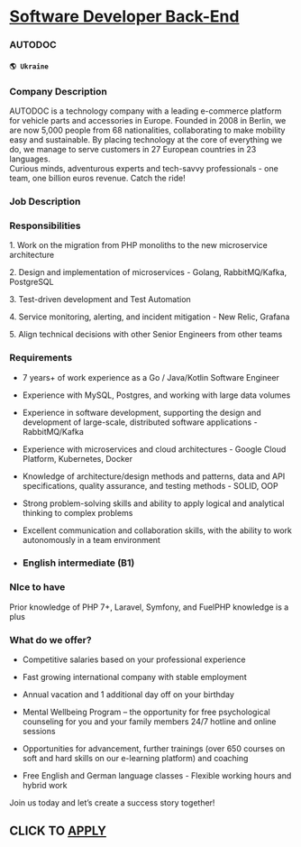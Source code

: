 # [Software Developer Back-End](https://www.remotewlb.com/apply/software-developer-back-end-37645)  
### AUTODOC  
#### `🌎 Ukraine`  

### Company Description

AUTODOC is a technology company with a leading e-commerce platform for vehicle parts and accessories in Europe. Founded in 2008 in Berlin, we are now 5,000 people from 68 nationalities, collaborating to make mobility easy and sustainable. By placing technology at the core of everything we do, we manage to serve customers in 27 European countries in 23 languages.  
Curious minds, adventurous experts and tech-savvy professionals - one team, one billion euros revenue. Catch the ride!

### Job Description

### Responsibilities

1\. Work on the migration from PHP monoliths to the new microservice architecture

2\. Design and implementation of microservices - Golang, RabbitMQ/Kafka, PostgreSQL

3\. Test-driven development and Test Automation

4\. Service monitoring, alerting, and incident mitigation - New Relic, Grafana

5\. Align technical decisions with other Senior Engineers from other teams

### Requirements

  * 7 years+ of work experience as a Go / Java/Kotlin Software Engineer

  * Experience with MySQL, Postgres, and working with large data volumes

  * Experience in software development, supporting the design and development of large-scale, distributed software applications - RabbitMQ/Kafka

  * Experience with microservices and cloud architectures - Google Cloud Platform, Kubernetes, Docker

  * Knowledge of architecture/design methods and patterns, data and API specifications, quality assurance, and testing methods - SOLID, OOP

  * Strong problem-solving skills and ability to apply logical and analytical thinking to complex problems

  * Excellent communication and collaboration skills, with the ability to work autonomously in a team environment

  * ### English intermediate (B1)

### NIce to have

Prior knowledge of PHP 7+, Laravel, Symfony, and FuelPHP knowledge is a plus

### What do we offer?

  * Competitive salaries based on your professional experience 

  * Fast growing international company with stable employment 

  * Annual vacation and 1 additional day off on your birthday 

  * Mental Wellbeing Program – the opportunity for free psychological counseling for you and your family members 24/7 hotline and online sessions 

  * Opportunities for advancement, further trainings (over 650 courses on soft and hard skills on our e-learning platform) and coaching

  * Free English and German language classes - Flexible working hours and hybrid work

Join us today and let’s create a success story together!

  
## CLICK TO [APPLY](https://www.remotewlb.com/apply/software-developer-back-end-37645)

